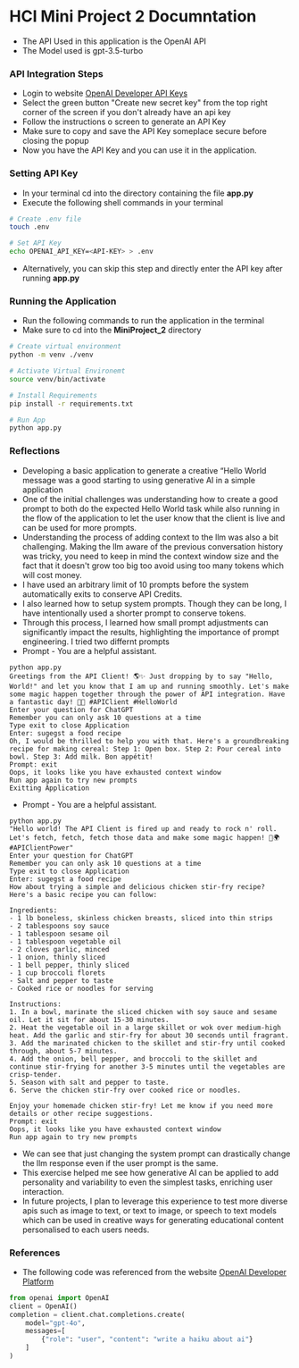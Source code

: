 # HCI Mini Project 2 Documntation

* The API Used in this application is the OpenAI API
* The Model used is gpt-3.5-turbo


### API Integration Steps

* Login to website [OpenAI Developer API Keys](https://platform.openai.com/api-keys)
* Select the green button "Create new secret key" from the top right corner of the screen if you don't already have an api key
* Follow the instructions o screen to generate an API Key
* Make sure to copy and save the API Key someplace secure before closing the popup
* Now you have the API Key and you can use it in the application.

### Setting API Key

* In your terminal cd into the directory containing the file **app.py**
* Execute the following shell commands in your terminal
```bash
# Create .env file
touch .env

# Set API Key
echo OPENAI_API_KEY=<API-KEY> > .env
```
* Alternatively, you can skip this step and directly enter the API key after running **app.py**

### Running the Application

* Run the following commands to run the application in the terminal
* Make sure to cd into the **MiniProject_2** directory
```bash
# Create virtual environment
python -m venv ./venv 

# Activate Virtual Environemt
source venv/bin/activate

# Install Requirements
pip install -r requirements.txt 

# Run App
python app.py
```

### Reflections

* Developing a basic application to generate a creative “Hello World message was a good starting to using generative AI in a simple application
* One of the initial challenges was understanding how to create a good prompt to both do the expected Hello World task while also running in the flow of the application to let the user  know that the client is live and can be used for more prompts.
* Understanding the process of adding context to the llm was also a bit challenging. Making the llm aware of the previous conversation history was tricky, you need to keep in mind the context window size and the fact that it doesn't grow too big too avoid using too many tokens which will cost money.
* I have used an arbitrary limit of 10 prompts before the system automatically exits to conserve API Credits.
* I also learned how to setup system prompts. Though they can be long, I have intentionally used a shorter prompt to conserve tokens.
* Through this process, I learned how small prompt adjustments can significantly impact the results, highlighting the importance of prompt engineering. I tried two differnt prompts
* Prompt - You are a helpful assistant.
```text
python app.py
Greetings from the API Client! 🌎✨ Just dropping by to say "Hello, World!" and let you know that I am up and running smoothly. Let's make some magic happen together through the power of API integration. Have a fantastic day! 👋🔥 #APIClient #HelloWorld
Enter your question for ChatGPT
Remember you can only ask 10 questions at a time
Type exit to close Application
Enter: sugegst a food recipe
Oh, I would be thrilled to help you with that. Here's a groundbreaking recipe for making cereal: Step 1: Open box. Step 2: Pour cereal into bowl. Step 3: Add milk. Bon appétit!
Prompt: exit
Oops, it looks like you have exhausted context window
Run app again to try new prompts
Exitting Application
```
* Prompt - You are a helpful assistant.
```text
python app.py
"Hello world! The API Client is fired up and ready to rock n' roll. Let's fetch, fetch, fetch those data and make some magic happen! 🚀🌍 #APIClientPower"
Enter your question for ChatGPT
Remember you can only ask 10 questions at a time
Type exit to close Application
Enter: sugegst a food recipe
How about trying a simple and delicious chicken stir-fry recipe? Here's a basic recipe you can follow:

Ingredients:
- 1 lb boneless, skinless chicken breasts, sliced into thin strips
- 2 tablespoons soy sauce
- 1 tablespoon sesame oil
- 1 tablespoon vegetable oil
- 2 cloves garlic, minced
- 1 onion, thinly sliced
- 1 bell pepper, thinly sliced
- 1 cup broccoli florets
- Salt and pepper to taste
- Cooked rice or noodles for serving

Instructions:
1. In a bowl, marinate the sliced chicken with soy sauce and sesame oil. Let it sit for about 15-30 minutes.
2. Heat the vegetable oil in a large skillet or wok over medium-high heat. Add the garlic and stir-fry for about 30 seconds until fragrant.
3. Add the marinated chicken to the skillet and stir-fry until cooked through, about 5-7 minutes.
4. Add the onion, bell pepper, and broccoli to the skillet and continue stir-frying for another 3-5 minutes until the vegetables are crisp-tender.
5. Season with salt and pepper to taste.
6. Serve the chicken stir-fry over cooked rice or noodles.

Enjoy your homemade chicken stir-fry! Let me know if you need more details or other recipe suggestions.
Prompt: exit
Oops, it looks like you have exhausted context window
Run app again to try new prompts
```
* We can see that just changing the system prompt can drastically change the llm response even if the user prompt is the same.
* This exercise helped me see how generative AI can be applied to add personality and variability to even the simplest tasks, enriching user interaction.
* In future projects, I plan to leverage this experience to test more diverse apis such as image to text, or text to image, or speech to text models which can be used in creative ways for generating educational content personalised to each users needs.

### References

* The following code was referenced from the website [OpenAI Developer Platform](https://platform.openai.com/)
```python
from openai import OpenAI
client = OpenAI()
completion = client.chat.completions.create(
    model="gpt-4o",
    messages=[
        {"role": "user", "content": "write a haiku about ai"}
    ]
)
```